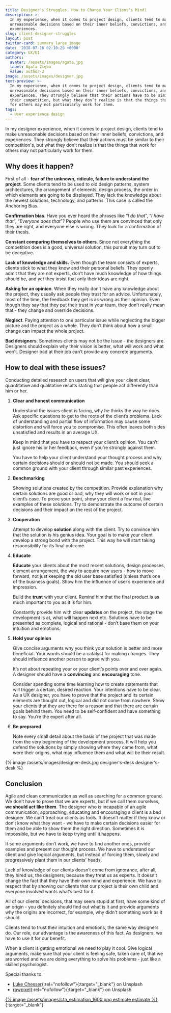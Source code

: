```yaml
---
title: Designer's Struggles. How to Change Your Client's Mind?
description: >-
  In my experience, when it comes to project design, clients tend to make
  unreasonable decisions based on their inner beliefs, convictions, and
  experiences.
slug: client-designer-struggles
layout: post
twitter-card: summary_large_image
date: '2018-07-16 02:10:29 +0000'
category: UX/UI
authors:
  avatar: /assets/images/agata.jpg
  label: Agata Zięba
  value: author-3
image: /assets/images/designer.jpg
text-preview: >-
  In my experience, when it comes to project design, clients tend to make
  unreasonable decisions based on their inner beliefs, convictions, and
  experiences. They strongly believe that their actions have to be similar to
  their competition, but what they don’t realize is that the things that work
  for others may not particularly work for them.
tags:
  - User experience design
---
```

In my designer experience, when it comes to project design, clients tend to make unreasonable decisions based on their inner beliefs, convictions, and experiences. They strongly believe that their actions must be similar to their competition's, but what they don’t realize is that the things that work for others may not particularly work for them.

## Why does it happen?

First of all - **fear of the unknown, ridicule, failure to understand the project**. Some clients tend to be used to old design patterns, system architectures, the arrangement of elements, design process, the order in which elements are going to be displayed. They lack the knowledge about the newest solutions, technology, and patterns. This case is called the Anchoring Bias.

**Confirmation bias**. Have you ever heard the phrases like “_I do that_”, “_I have that_”,  “_Everyone does that_”? People who use them are convinced that only they are right, and everyone else is wrong. They look for a confirmation of their thesis.

**Constant comparing themselves to others**. Since not everything the competition does is a good, universal solution, this pursuit may turn out to be deceptive.

**Lack of knowledge and skills.** Even though the team consists of experts, clients stick to what they know and their personal beliefs. They openly admit that they are not experts, don’t have much knowledge of how things should be, and yet they insist that only their ideas are right.

**Asking for an opinion**. When they really don’t have any knowledge about the project, they usually ask people they trust for an advice. Unfortunately, most of the time, the feedback they get is as wrong as their opinion. Even though they say that they put their trust in your team, they don’t really mean that - they change and override decisions.

**Neglect**. Paying attention to one particular issue while neglecting the bigger picture and the project as a whole. They don’t think about how a small change can impact the whole project.

**Bad designers**. Sometimes clients may not be the issue - the designers are. Designers should explain why their vision is better, what will work and what won’t. Designer bad at their job can’t provide any concrete arguments.

## How to deal with these issues?

Conducting detailed research on users that will give your client clear, quantitative and qualitative results stating that people act differently than him or her.

1. **Clear and honest communication**

   Understand the issues client is facing, why he thinks the way he does. Ask specific questions to get to the roots of the client’s problems. Lack of understanding and partial flow of information may cause some distortion and will force you to compromise. This often leaves both sides unsatisfied and results in an average UX.

   Keep in mind that you have to respect your client’s opinion. You can’t just ignore his or her feedback, even if you’re strongly against them.

   You have to help your client understand your thought process and why certain decisions should or should not be made. You should seek a common ground with your client through similar past experiences.

2. **Benchmarking**

   Showing solutions created by the competition. Provide explanation why certain solutions are good or bad, why they will work or not in your client’s case. To prove your point, show your client a few real, live examples of these solutions. Try to demonstrate the outcome of certain decisions and their impact on the rest of the project.

3. **Cooperation**

   Attempt to develop **solution** along with the client. Try to convince him that the solution is his genius idea. Your goal is to make your client develop a strong bond with the project. This way he will start taking responsibility for its final outcome.

4. **Educate**

   **Educate** your clients about the most recent solutions, design processes, element arrangement, the way to acquire new users - how to move forward, not just keeping the old user base satisfied (unless that’s one of the business goals). Show him the influence of user’s experience and impression.

   Build the **trust** with your client. Remind him that the final product is as much important to you as it is for him.

   Constantly provide him with clear **updates** on the project, the stage the development is at, what will happen next etc. Solutions have to be presented as complete, logical and rational - don’t base them on your intuition and emotions.

5. **Hold your opinion**

   Give concise arguments why you think your solution is better and more beneficial. Your words should be a catalyst for making changes. They should influence another person to agree with you.

   It’s not about repeating your or your client’s points over and over again. A designer should have a **convincing** and **encouraging** tone.

   Consider spending some time learning how to create statements that will trigger a certain, desired reaction. Your intentions have to be clear. As a UX designer, you have to prove that the project and its certain elements are thought out, logical and did not come from nowhere. Show your clients that they are there for a reason and that there are certain goals behind them. You need to be self-confident and have something to say. You’re the expert after all.

6. **Be preprared**

   Note every small detail about the basis of the project that was made from the very beginning of the development process. It will help you defend the solutions by simply showing where they came from, what were their origins, what may influence them and what will be their result.

{% image /assets/images/designer-desk.jpg designer's-desk designer's-desk %}

## Conclusion

Agile and clean communication as well as searching for a common ground. We don’t have to prove that we are experts, but if we call them ourselves, **we should act like them**. The designer who is incapable of an agile communication, approaching, educating and encouraging a client is a bad designer. We can’t treat our clients as fools. It doesn’t matter if they know or don’t know what they want - we have to make certain decisions easier for them and be able to show them the right direction. Sometimes it is impossible, but we have to keep trying until it happens.

If some arguments don’t work, we have to find another ones, provide examples and present our thought process. We have to understand our client and give logical arguments, but instead of forcing them, slowly and progressively plant them in our clients’ heads.

Lack of knowledge of our clients doesn’t come from ignorance, after all, they hired us, the designers, because they treat us as experts. It doesn’t change the fact that they have their own mind and experience. We have to respect that by showing our clients that our project is their own child and everyone involved wants what’s best for it.

All of our clients’ decisions, that may seem stupid at first, have some kind of an origin - you definitely should find out what is it and provide arguments why the origins are incorrect, for example, why didn't something work as it should.

Clients tend to trust their intuition and emotions, the same way designers do. Our role, our advantage is the awareness of this fact. As designers, we have to use it for our benefit.

When a client is getting emotional we need to play it cool. Give logical arguments, make sure that your client is feeling safe, taken care of, that we are worried and we are doing everything to solve his problems - just like a skilled psychologist.

Special thanks to:

* [Luke Chesser](https://unsplash.com/@lukechesser){:rel="nofollow"}{:target="_blank"} on Unsplash
* [rawpixel](https://unsplash.com/@rawpixel/collections){:rel="nofollow"}{:target="_blank"} on Unsplash

[{% image /assets/images/cta_estimation_1600.png estimate estimate %}](https://naturaily.com/get-an-estimate){:target="_blank"}
